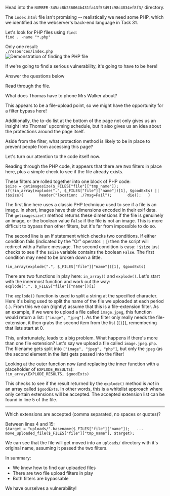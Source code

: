 Head into the `NUMBER-345ac8b236064b431fa43f53d91c98c4834ef8f3/` directory.  

The `index.html` file isn't promising -- realistically we need some PHP, which we identified as the webserver's back-end language in Task 31.

Let's look for PHP files using `find`:  
`find . -name "*.php"`  

Only one result:  
`./resources/index.php`  
![Demonstration of finding the PHP file](https://assets.tryhackme.com/additional/wreath-network/1eba548b724f.png)  

If we're going to find a serious vulnerability, it's going to have to be here!  

Answer the questions below

Read through the file.

What does Thomas have to phone Mrs Walker about?  

This appears to be a file-upload point, so we might have the opportunity for a filter bypass here!

Additionally, the to-do list at the bottom of the page not only gives us an insight into Thomas' upcoming schedule, but it also gives us an idea about the protections around the page itself.

Aside from the filter, what protection method is likely to be in place to prevent people from accessing this page?  

Let's turn our attention to the code itself now.

Reading through the PHP code, it appears that there are _two_ filters in place here, plus a simple check to see if the file already exists.

These filters are rolled together into one block of PHP code:  
`$size = getimagesize($_FILES["file"]["tmp_name"]);   if(!in_array(explode(".", $_FILES["file"]["name"])[1], $goodExts) || !$size){       header("location: ./?msg=Fail");       die();   }`  

The first line here uses a classic PHP technique used to see if a file is an image. In short, images have their dimensions encoded in their exif data. The `getimagesize()` method returns these dimensions if the file is genuinely an image, or the boolean value `False` if the file is not an image. This is more difficult to bypass than other filters, but it's far from impossible to do so.

The second line is an If statement which checks two conditions. If either condition fails (indicated by the "Or" operator: `||`) then the script will redirect with a Failure message. The second condition is easy: `!$size` just checks to see if the `$size` variable contains the boolean `False`. The first condition may need to be broken down a little.

`!in_array(explode(".", $_FILES["file"]["name"])[1], $goodExts)`

There are two functions in play here: `in_array()` and `explode()`. Let's start with the innermost function and work out the way:  
`explode(".", $_FILES["file"]["name"])[1]`

The `explode()` function is used to split a string at the specified character. Here it's being used to split the name of the file we uploaded at each period (`.`). From this we can (rightly) assume that this is a file-extension filter. As an example, if we were to upload a file called `image.jpeg`, this function would return a list: `["image", "jpeg"]`. As the filter only really needs the file-extension, it then grabs the second item from the list (`[1]`), remembering that lists start at 0.

This, unfortunately, leads to a big problem. What happens if there's more than one file extension? Let's say we upload a file called `image.jpeg.php`. The filename gets split into `["image", "jpeg", "php"]`, but only the `jpeg` (as the second element in the list) gets passed into the filter!

Looking at the outer function now (and replacing the inner function with a placeholder of `EXPLODE_RESULTS`):  
`!in_array(EXPLODE_RESULTS, $goodExts)`

This checks to see if the result returned by the `explode()` method is _not_ in an array called `$goodExts`. In other words, this is a whitelist approach where only certain extensions will be accepted. The accepted extension list can be found in line 5 of the file.

---

Which extensions are accepted (comma separated, no spaces or quotes)?  

Between lines 4 and 15:  
`$target = "uploads/".basename($_FILES["file"]["name"]);   ...   move_uploaded_file($_FILES["file"]["tmp_name"], $target);   `  

We can see that the file will get moved into an `uploads/` directory with it's original name, assuming it passed the two filters.

In summary:

- We know how to find our uploaded files
- There are two file upload filters in play
- Both filters are bypassable

We have ourselves a vulnerability!